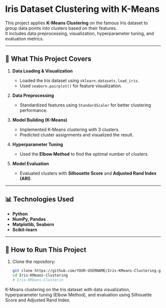 # Iris Dataset Clustering with K-Means

This project applies **K-Means Clustering** on the famous Iris dataset to group data points into clusters based on their features.  
It includes data preprocessing, visualization, hyperparameter tuning, and evaluation metrics.

---

## 🚀 **What This Project Covers**
1. **Data Loading & Visualization**  
   - Loaded the Iris dataset using `sklearn.datasets.load_iris`.  
   - Used `seaborn.pairplot()` for feature visualization.  

2. **Data Preprocessing**  
   - Standardized features using `StandardScaler` for better clustering performance.

3. **Model Building (K-Means)**  
   - Implemented K-Means clustering with 3 clusters.
   - Predicted cluster assignments and visualized the result.

4. **Hyperparameter Tuning**  
   - Used the **Elbow Method** to find the optimal number of clusters.

5. **Model Evaluation**  
   - Evaluated clusters with **Silhouette Score** and **Adjusted Rand Index (ARI)**.

---

## 📊 **Technologies Used**
- **Python**
- **NumPy, Pandas**
- **Matplotlib, Seaborn**
- **Scikit-learn**

---

## 🔧 **How to Run This Project**
1. Clone the repository:
   ```bash
   git clone https://github.com/YOUR-USERNAME/Iris-KMeans-Clustering.git
   cd Iris-KMeans-Clustering
   # Iris-KMeans-Clusterin
 K-Means clustering on the Iris dataset with data visualization, hyperparameter tuning (Elbow Method), and evaluation using Silhouette Score and Adjusted Rand Index.
